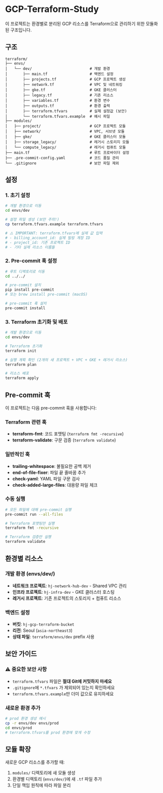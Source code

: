 # GCP-Terraform-Study

이 프로젝트는 환경별로 분리된 GCP 리소스를 Terraform으로 관리하기 위한 모듈화된 구조입니다.

## 구조

```
terraform/
├── envs/
│   └── dev/                          # 개발 환경
│       ├── main.tf                   # 백엔드 설정
│       ├── projects.tf               # GCP 프로젝트 생성
│       ├── network.tf                # VPC 및 네트워킹
│       ├── gke.tf                    # GKE 클러스터
│       ├── legacy.tf                 # 기존 리소스
│       ├── variables.tf              # 환경 변수
│       ├── outputs.tf                # 환경 출력
│       ├── terraform.tfvars          # 실제 설정값 (보안)
│       └── terraform.tfvars.example  # 예시 파일
├── modules/
│   ├── project/                      # GCP 프로젝트 모듈
│   ├── network/                      # VPC, 서브넷 모듈
│   ├── gke/                          # GKE 클러스터 모듈
│   ├── storage_legacy/               # 레거시 스토리지 모듈
│   └── compute_legacy/               # 레거시 컴퓨트 모듈
├── main.tf                           # 루트 프로바이더 설정
├── .pre-commit-config.yaml           # 코드 품질 관리
└── .gitignore                        # 보안 파일 제외
```

## 설정

### 1. 초기 설정

```bash
# 개발 환경으로 이동
cd envs/dev

# 설정 파일 생성 (보안 주의!)
cp terraform.tfvars.example terraform.tfvars

# ⚠️ IMPORTANT: terraform.tfvars에 실제 값 입력
# - billing_account_id: 실제 빌링 계정 ID
# - project_id: 기존 프로젝트 ID
# - 기타 실제 리소스 이름들
```

### 2. Pre-commit 훅 설정

```bash
# 루트 디렉토리로 이동
cd ../../

# pre-commit 설치
pip install pre-commit
# 또는 brew install pre-commit (macOS)

# pre-commit 훅 설치
pre-commit install
```

### 3. Terraform 초기화 및 배포

```bash
# 개발 환경으로 이동
cd envs/dev

# Terraform 초기화
terraform init

# 실행 계획 확인 (2개의 새 프로젝트 + VPC + GKE + 레거시 리소스)
terraform plan

# 리소스 배포
terraform apply
```

## Pre-commit 훅

이 프로젝트는 다음 pre-commit 훅을 사용합니다:

### Terraform 관련 훅
- **terraform-fmt**: 코드 포맷팅 (`terraform fmt -recursive`)
- **terraform-validate**: 구문 검증 (`terraform validate`)

### 일반적인 훅
- **trailing-whitespace**: 불필요한 공백 제거
- **end-of-file-fixer**: 파일 끝 줄바꿈 추가
- **check-yaml**: YAML 파일 구문 검사
- **check-added-large-files**: 대용량 파일 체크

### 수동 실행

```bash
# 모든 파일에 대해 pre-commit 실행
pre-commit run --all-files

# Terraform 포맷팅만 실행
terraform fmt -recursive

# Terraform 검증만 실행
terraform validate
```

## 환경별 리소스

### 개발 환경 (envs/dev/)
- **네트워크 프로젝트**: `hj-network-hub-dev` - Shared VPC 관리
- **인프라 프로젝트**: `hj-infra-dev` - GKE 클러스터 호스팅
- **레거시 프로젝트**: 기존 프로젝트의 스토리지 + 컴퓨트 리소스

### 백엔드 설정
- **버킷**: `hj-gcp-terraform-bucket`
- **리전**: Seoul (`asia-northeast3`)
- **상태 파일**: `terraform/envs/dev` prefix 사용

## 보안 가이드

### ⚠️ 중요한 보안 사항
- `terraform.tfvars` 파일은 **절대 Git에 커밋하지 마세요**
- `.gitignore`에 `*.tfvars` 가 제외되어 있는지 확인하세요
- `terraform.tfvars.example`만 더미 값으로 유지하세요

### 새로운 환경 추가
```bash
# prod 환경 생성 예시
cp -r envs/dev envs/prod
cd envs/prod
# terraform.tfvars를 prod 환경에 맞게 수정
```

## 모듈 확장

새로운 GCP 리소스를 추가할 때:
1. `modules/` 디렉토리에 새 모듈 생성
2. 환경별 디렉토리 (`envs/dev/`)에 새 `.tf` 파일 추가
3. 단일 책임 원칙에 따라 파일 분리
